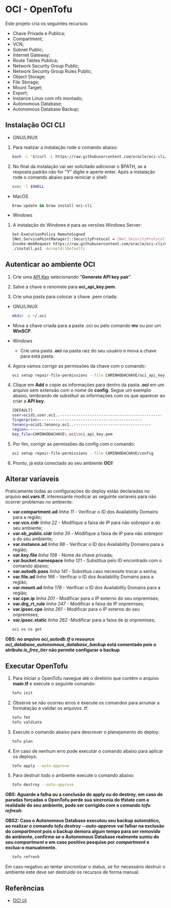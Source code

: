 # OCI - OpenTofu

Este projeto cria os seguintes recursos:
+ Chave Privada e Publica;
+ Compartment; 
+ VCN;
+ Subnet Public;
+ Internet Gateway;
+ Route Tables Publica;
+ Network Security Group Public;
+ Network Security Group Rules Public;
+ Object Storage;
+ File Storage;
+ Mount Target;
+ Export;
+ Instance Linux com nfs montado;
+ Autonomous Database;
+ Autonomous Database Backup;

## Instalação OCI CLI

+ GNU/LINUX

1. Para realizar a instalação rode o comando abaixo:
```bash
   bash -c "$(curl -L https://raw.githubusercontent.com/oracle/oci-cli/master/scripts/install/install.sh)"
```

2. No final da instalação vai ser solicitado adicionar o $PATH, se a resposta padrão não for "Y" digite e aperte enter. Após a instalação rode o comando abaixo para reiniciar o shell: 

```bash
   exec -l $SHELL
```

+ MacOS

```bash
   brew update && brew install oci-cli
```

+ Windows

1. A instalação do Windows é para as versões Windows Server:

```bash
   Set-ExecutionPolicy RemoteSigned
   [Net.ServicePointManager]::SecurityProtocol = [Net.SecurityProtocolType]::Tls12
   Invoke-WebRequest https://raw.githubusercontent.com/oracle/oci-cli/master/scripts/install/install.ps1 -OutFile install.ps1
   ./install.ps1 -AcceptAllDefaults
```

## Autenticar ao ambiente OCI

1. Crie uma [API Key](https://cloud.oracle.com/identity/domains/my-profile/api-keys) selecionando "**Generate API key pair**".

2. Salve a chave e renomeie para **oci_api_key.pem**.

3. Crie uma pasta para colocar a chave .pem criada:

+ GNU/LINUX

```bash
   mkdir -p ~/.oci
```
   + Mova a chave criada para a pasta .oci ou pelo comando **mv** ou por um **WinSCP**.

+ Windows

  + Crie uma pasta **.oci** na pasta raiz do seu usuário e mova a chave para está pasta.

4. Agora vamos corrigir as permissões da chave com o comando:

```bash
   oci setup repair-file-permissions --file CAMINHODACHAVE/oci_api_key.pem
```

4. Clique em **Add** e copie as informações para dentro da pasta **.oci** em um arquivo sem extensão com o nome de **config**. Segue um exemplo abaixo, lembrando de substituir as informações com os que aparecer ao criar a **API key**.

```bash
   [DEFAULT]
   user=ocid1.user.oc1..---------------------------------------------
   fingerprint=---------------------------------------------
   tenancy=ocid1.tenancy.oc1..----------------------------------
   region=------------------
   key_file=CAMINHODACHAVE\.oci\oci_api_key.pem

```

5. Por fim, corrigir as permissões da config com o comando:

```bash
   oci setup repair-file-permissions --file CAMINHODACHAVE/config
```

6. Pronto, já está conectado ao seu ambiente **OCI**!

## Alterar variaveis

Praticamente todas as configurações do deploy estão declaradas no arquivo **oci.vars.tf**, interessante modicar as seguinte variaveis para não ocorrer problemas no ambiente:
+ **var.compartment.ad** _linha 11_ - Verificar o ID dos Availability Domains para a região;
+ **var.vcn.cidr** _linha 22_ - Modifique a faixa de IP para não sobrepor a do seu ambiente;
+ **var.sb_public.cidr** _linha 35_ - Modifique a faixa de IP para não sobrepor a do seu ambiente;
+ **var.instance.ad** _linha 98_ - Verificar o ID dos Availability Domains para a região;
+ **var.key.file** _linha 108_ - Nome da chave privada;
+ **var.bucket.namespace** _linha 121_ - Substitua pelo ID encontrado com o comando abaixo;
+ **var.autodb.pass** _linha 141_ - Substitua caso necessite trocar a senha;
+ **var.file.ad** _linha 166_ - Verificar o ID dos Availability Domains para a região;
+ **var.mount.ad** _linha 178_ - Verificar o ID dos Availability Domains para a região;
+ **var.cpe.ip** _linha 201_ - Modificar para o IP externo do seu onpremises;
+ **var.drg_rt_rule** _linha 247_ - Modificar a faixa de IP onpremises;
+ **var.ipsec.cpe** _linha 261_ - Modificar para o IP externo do seu onpremises;
+ **var.ipsec.static** _linha 262_ -Modificar para a faixa de ip onpremises;

```bash
   oci os ns get
```

**OBS: no arquivo *oci_autodb.tf* o resource *oci_database_autonomous_database_backup* está comentado pois o atributo *is_free_tier* não permite configurar o backup**

## Executar OpenTofu

1. Para iniciar o OpenTofu navegue até o diretório que contêm o arquivo **main.tf** e execute o seguinte comando:

```bash
   tofu init
```

2. Observe se não ocorreu erros e execute os comandos para arrumar a formatação e validar os arquivos .tf:

```bash
   tofu fmt
   tofu valdiate
```

3. Execute o comando abaixo para descrever o planejamento do deploy:

```bash
   tofu plan
```

4. Em caso de nenhum erro pode executar o comando abaixo para aplicar os deploys:

```bash
   tofu apply --auto-approve
```

5. Para destruir todo o ambiente execute o comando abaixo:

```bash
   tofu destroy --auto-approve
```

**OBS: Aguarde a falha ou a conclusão do apply ou do destroy, em caso de paradas forçadas o OpenTofu perde sua sincronia do tfstate com a realidade do seu ambiente, pode ser corrigido com o comando _tofu refresh_:**

**OBS2: Caso o Autonomous Database executou seu backup automático, ao realizar o comando *tofu destroy --auto-approve* vai falhar na exclusão do *compartment* pois o backup demora algum tempo para ser removido do ambiente, confirme se o Autonomous Database realmente sumiu do seu *compartment* e em caso positivo pesquise por *compartment* e exclua-o manualmente.**

```bash
   tofu refresh
```

Em caso negativo ao tentar sincronizar o status, se for necessário destruir o ambiente este deve ser destruido os recursos de forma manual.

## Referências

+ [OCI cli](https://docs.oracle.com/en-us/iaas/Content/API/SDKDocs/cliinstall.htm#InstallingCLI)